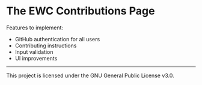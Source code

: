 # The EWC Contributions Page

Features to implement:
- GitHub authentication for all users
- Contributing instructions
- Input validation
- UI improvements

***

This project is licensed under the GNU General Public License v3.0.
